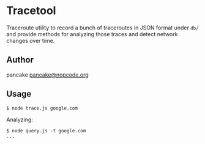 Tracetool
=========

Traceroute utility to record a bunch of traceroutes in JSON format
under `db/` and provide methods for analyzing those traces and detect
network changes over time.

Author
------
pancake <pancake@nopcode.org>

Usage
-----

	$ node trace.js google.com

Analyzing:

	$ node query.js -t google.com
	...
